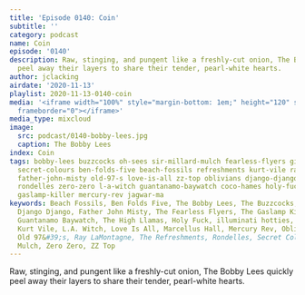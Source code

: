 ```yaml
---
title: 'Episode 0140: Coin'
subtitle: ''
category: podcast
name: Coin
episode: '0140'
description: Raw, stinging, and pungent like a freshly-cut onion, The Bobby Lees quickly
  peel away their layers to share their tender, pearl-white hearts.
author: jclacking
airdate: '2020-11-13'
playlist: 2020-11-13-0140-coin
media: '<iframe width="100%" style="margin-bottom: 1em;" height="120" src="https://www.mixcloud.com/widget/iframe/?feed=%2Fthe-lacking-org%2Fcesnz5-140-coin%2F&hide_artwork=1&hide_cover=1&light=1"
  frameborder="0"></iframe>'
media_type: mixcloud
image:
  src: podcast/0140-bobby-lees.jpg
  caption: The Bobby Lees
index: Coin
tags: bobby-lees buzzcocks oh-sees sir-millard-mulch fearless-flyers girlpool high-llamas
  secret-colours ben-folds-five beach-fossils refreshments kurt-vile ray-lamontagne
  father-john-misty old-97-s love-is-all zz-top oblivians django-django marcellus-hall
  rondelles zero-zero l-a-witch guantanamo-baywatch coco-hames holy-fuck illuminati-hotties
  gaslamp-killer mercury-rev jagwar-ma
keywords: Beach Fossils, Ben Folds Five, The Bobby Lees, The Buzzcocks, Coco Hames,
  Django Django, Father John Misty, The Fearless Flyers, The Gaslamp Killer, Girlpool,
  Guantanamo Baywatch, The High Llamas, Holy Fuck, illuminati hotties, Jagwar Ma,
  Kurt Vile, L.A. Witch, Love Is All, Marcellus Hall, Mercury Rev, Oblivians, Oh Sees,
  Old 97&#39;s, Ray LaMontagne, The Refreshments, Rondelles, Secret Colours, Sir Millard
  Mulch, Zero Zero, ZZ Top
---
```

Raw, stinging, and pungent like a freshly-cut onion, The Bobby Lees quickly peel away their layers to share their tender, pearl-white hearts.
